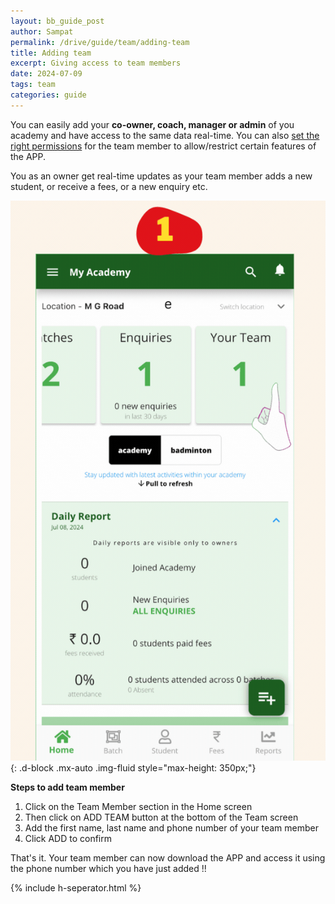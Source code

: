 ```yaml
---
layout: bb_guide_post
author: Sampat
permalink: /drive/guide/team/adding-team
title: Adding team
excerpt: Giving access to team members
date: 2024-07-09
tags: team
categories: guide
---
```


You can easily add your **co-owner, coach, manager or admin** of you academy and have access to the same data real-time. 
You can also [set the right permissions](/drive/guide/team-permissions) for the team member to allow/restrict certain features of the APP. 


You as an owner get real-time updates as your team member adds a new student, or receive a fees, or a new enquiry etc. 

![Steps to add a team member](/assets/img/guide/adding-team.gif){: .d-block .mx-auto .img-fluid style="max-height: 350px;"} 

**Steps to add team member**

 1. Click on the Team Member section in the Home screen
 2. Then click on ADD TEAM button at the bottom of the Team screen
 3. Add the first name, last name and phone number of your team member
 4. Click ADD to confirm

 

That's it. Your team member can now download the APP and access it using the phone number which you have just added !!

{% include h-seperator.html %}
